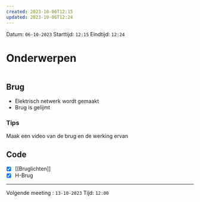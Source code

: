 ```yaml
---
created: 2023-10-06T12:15
updated: 2023-10-06T12:24
---
```

Datum: `06-10-2023`
Starttijd: `12:15`
Eindtijd: `12:24`

# Onderwerpen
```toc
```

## Brug
- Elektrisch netwerk wordt gemaakt 
- Brug is gelijmt


### Tips
Maak een video van de brug en de werking ervan


## Code
- [x] [[Bruglichten]] 
- [x] H-Brug

---

Volgende meeting : `13-10-2023`
Tijd:  `12:00`